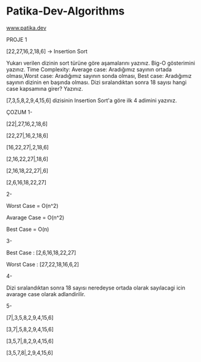 # Patika-Dev-Algorithms
www.patika.dev 

PROJE 1

[22,27,16,2,18,6] -> Insertion Sort

Yukarı verilen dizinin sort türüne göre aşamalarını yazınız.
Big-O gösterimini yazınız.
Time Complexity: Average case: Aradığımız sayının ortada olması,Worst case: Aradığımız sayının sonda olması, Best case: Aradığımız sayının dizinin en başında olması.
Dizi sıralandıktan sonra 18 sayısı hangi case kapsamına girer? Yazınız.


[7,3,5,8,2,9,4,15,6] dizisinin Insertion Sort'a göre ilk 4 adimini yazınız.

ÇOZUM
1- 

 [22|,27,16,2,18,6]
 
 [22,27|,16,2,18,6]
 
 [16,22,27|,2,18,6]
 
 [2,16,22,27|,18,6]
 
 [2,16,18,22,27|,6]
 
 [2,6,16,18,22,27]


2-

Worst Case = O(n^2)

Avarage Case = O(n^2)

Best Case = O(n)



3-

Best Case : [2,6,16,18,22,27]

Worst Case : [27,22,18,16,6,2]



4-

Dizi sıralandıktan sonra 18 sayısı neredeyse ortada olarak sayılacagi icin avarage case olarak adlandirilir.



5-

[7|,3,5,8,2,9,4,15,6]

[3,7|,5,8,2,9,4,15,6]

[3,5,7|,8,2,9,4,15,6]

[3,5,7,8|,2,9,4,15,6]

